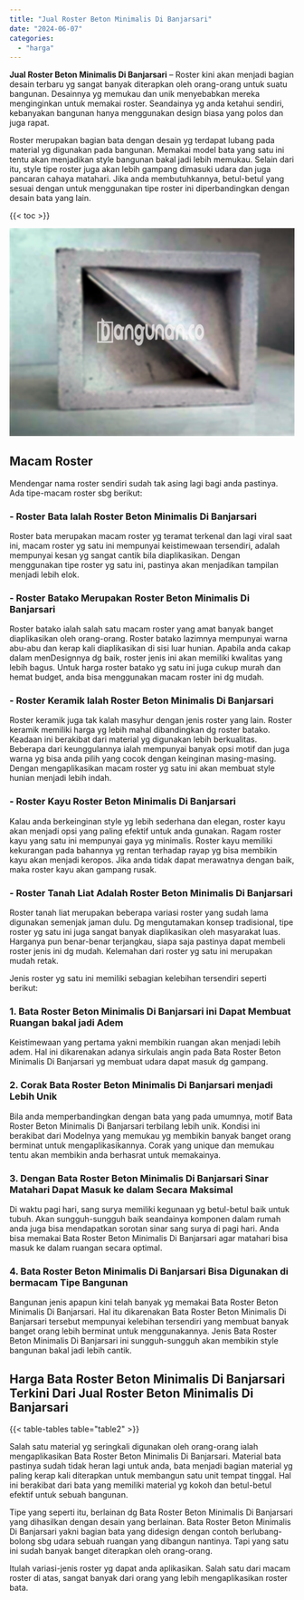```yaml
---
title: "Jual Roster Beton Minimalis Di Banjarsari"
date: "2024-06-07"
categories: 
  - "harga"
---
```


**Jual Roster Beton Minimalis Di Banjarsari** – Roster kini akan menjadi bagian desain terbaru yg sangat banyak diterapkan oleh orang-orang untuk suatu bangunan. Desainnya yg memukau dan unik menyebabkan mereka menginginkan untuk memakai roster. Seandainya yg anda ketahui sendiri, kebanyakan bangunan hanya menggunakan design biasa yang polos dan juga rapat.

Roster merupakan bagian bata dengan desain yg terdapat lubang pada material yg digunakan pada bangunan. Memakai model bata yang satu ini tentu akan menjadikan style bangunan bakal jadi lebih memukau. Selain dari itu, style tipe roster juga akan lebih gampang dimasuki udara dan juga pancaran cahaya matahari. Jika anda membutuhkannya, betul-betul yang sesuai dengan untuk menggunakan tipe roster ini diperbandingkan dengan desain bata yang lain.

{{< toc >}}

![Jual Roster Beton Minimalis Di Banjarsari](/images/bata-roster-minimalis-05.png)

## Macam Roster

Mendengar nama roster sendiri sudah tak asing lagi bagi anda pastinya. Ada tipe-macam roster sbg berikut:

### \- Roster Bata Ialah Roster Beton Minimalis Di Banjarsari

Roster bata merupakan macam roster yg teramat terkenal dan lagi viral saat ini, macam roster yg satu ini mempunyai keistimewaan tersendiri, adalah mempunyai kesan yg sangat cantik bila diaplikasikan. Dengan menggunakan tipe roster yg satu ini, pastinya akan menjadikan tampilan menjadi lebih elok.

### \- Roster Batako Merupakan Roster Beton Minimalis Di Banjarsari

Roster batako ialah salah satu macam roster yang amat banyak banget diaplikasikan oleh orang-orang. Roster batako lazimnya mempunyai warna abu-abu dan kerap kali diaplikasikan di sisi luar hunian. Apabila anda cakap dalam menDesignnya dg baik, roster jenis ini akan memiliki kwalitas yang lebih bagus. Untuk harga roster batako yg satu ini juga cukup murah dan hemat budget, anda bisa menggunakan macam roster ini dg mudah.

### \- Roster Keramik Ialah Roster Beton Minimalis Di Banjarsari

Roster keramik juga tak kalah masyhur dengan jenis roster yang lain. Roster keramik memiliki harga yg lebih mahal dibandingkan dg roster batako. Keadaan ini berakibat dari material yg digunakan lebih berkualitas. Beberapa dari keunggulannya ialah mempunyai banyak opsi motif dan juga warna yg bisa anda pilih yang cocok dengan keinginan masing-masing. Dengan mengaplikasikan macam roster yg satu ini akan membuat style hunian menjadi lebih indah.

### \- Roster Kayu Roster Beton Minimalis Di Banjarsari

Kalau anda berkeinginan style yg lebih sederhana dan elegan, roster kayu akan menjadi opsi yang paling efektif untuk anda gunakan. Ragam roster kayu yang satu ini mempunyai gaya yg minimalis. Roster kayu memiliki kekurangan pada bahannya yg rentan terhadap rayap yg bisa membikin kayu akan menjadi keropos. Jika anda tidak dapat merawatnya dengan baik, maka roster kayu akan gampang rusak.

### \- Roster Tanah Liat Adalah Roster Beton Minimalis Di Banjarsari

Roster tanah liat merupakan beberapa variasi roster yang sudah lama digunakan semenjak jaman dulu. Dg mengutamakan konsep tradisional, tipe roster yg satu ini juga sangat banyak diaplikasikan oleh masyarakat luas. Harganya pun benar-benar terjangkau, siapa saja pastinya dapat membeli roster jenis ini dg mudah. Kelemahan dari roster yg satu ini merupakan mudah retak.

Jenis roster yg satu ini memiliki sebagian kelebihan tersendiri seperti berikut:

### 1\. Bata Roster Beton Minimalis Di Banjarsari ini Dapat Membuat Ruangan bakal jadi Adem

Keistimewaan yang pertama yakni membikin ruangan akan menjadi lebih adem. Hal ini dikarenakan adanya sirkulais angin pada Bata Roster Beton Minimalis Di Banjarsari yg membuat udara dapat masuk dg gampang.

### 2\. Corak Bata Roster Beton Minimalis Di Banjarsari menjadi Lebih Unik

Bila anda memperbandingkan dengan bata yang pada umumnya, motif Bata Roster Beton Minimalis Di Banjarsari terbilang lebih unik. Kondisi ini berakibat dari Modelnya yang memukau yg membikin banyak banget orang berminat untuk mengaplikasikannya. Corak yang unique dan memukau tentu akan membikin anda berhasrat untuk memakainya.

### 3\. Dengan Bata Roster Beton Minimalis Di Banjarsari Sinar Matahari Dapat Masuk ke dalam Secara Maksimal

Di waktu pagi hari, sang surya memiliki kegunaan yg betul-betul baik untuk tubuh. Akan sungguh-sungguh baik seandainya komponen dalam rumah anda juga bisa mendapatkan sorotan sinar sang surya di pagi hari. Anda bisa memakai Bata Roster Beton Minimalis Di Banjarsari agar matahari bisa masuk ke dalam ruangan secara optimal.

### 4\. Bata Roster Beton Minimalis Di Banjarsari Bisa Digunakan di bermacam Tipe Bangunan

Bangunan jenis apapun kini telah banyak yg memakai Bata Roster Beton Minimalis Di Banjarsari. Hal itu dikarenakan Bata Roster Beton Minimalis Di Banjarsari tersebut mempunyai kelebihan tersendiri yang membuat banyak banget orang lebih berminat untuk menggunakannya. Jenis Bata Roster Beton Minimalis Di Banjarsari ini sungguh-sungguh akan membikin style bangunan bakal jadi lebih cantik.

## Harga Bata Roster Beton Minimalis Di Banjarsari Terkini Dari Jual Roster Beton Minimalis Di Banjarsari

{{< table-tables table="table2" >}}

Salah satu material yg seringkali digunakan oleh orang-orang ialah mengaplikasikan Bata Roster Beton Minimalis Di Banjarsari. Material bata pastinya sudah tidak heran lagi untuk anda, bata menjadi bagian material yg paling kerap kali diterapkan untuk membangun satu unit tempat tinggal. Hal ini berakibat dari bata yang memiliki material yg kokoh dan betul-betul efektif untuk sebuah bangunan.

Tipe yang seperti itu, berlainan dg Bata Roster Beton Minimalis Di Banjarsari yang dihasilkan dengan desain yang berlainan. Bata Roster Beton Minimalis Di Banjarsari yakni bagian bata yang didesign dengan contoh berlubang-bolong sbg udara sebuah ruangan yang dibangun nantinya. Tapi yang satu ini sudah banyak banget diterapkan oleh orang-orang.

Itulah variasi-jenis roster yg dapat anda aplikasikan. Salah satu dari macam roster di atas, sangat banyak dari orang yang lebih mengaplikasikan roster bata.
